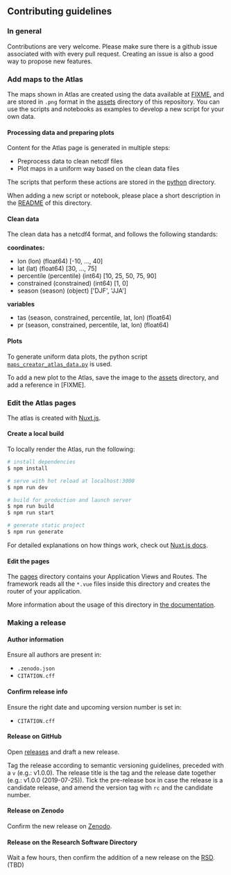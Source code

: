 ## Contributing guidelines

### In general
Contributions are very welcome. Please make sure there is a github issue
associated with with every pull request. Creating an issue is also a good way to
propose new features.

### Add maps to the Atlas
The maps shown in Atlas are created using the data available at [FIXME](FIXME),
and are stored in `.png` format in the [assets](./assets) directory of this
repository. You can use the scripts and notebooks as examples to develop a new
script for your own data.

#### Processing data and preparing plots
Content for the Atlas page is generated in multiple steps:

- Preprocess data to clean netcdf files
- Plot maps in a uniform way based on the clean data files

The scripts that perform these actions are stored in the [python](./python)
directory.

When adding a new script or notebook, please place a short description in the
[README](./python/README.md) of this directory.

#### Clean data

The clean data has a netcdf4 format, and follows the following standards:

**coordinates:**
- lon (lon) (float64) [-10, ..., 40]
- lat (lat) (float64) [30, ..., 75]
- percentile (percentile) (int64) [10, 25, 50, 75, 90]
- constrained (constrained) (int64) [1, 0]
- season (season) (object) ['DJF', 'JJA']

**variables**
- tas (season, constrained, percentile, lat, lon) (float64)
- pr (season, constrained, percentile, lat, lon) (float64)

#### Plots

To generate uniform data plots, the python script
[`maps_creator_atlas_data.py`](python/maps_creator_atlas_data.py) is used.

To add a new plot to the Atlas, save the image to the [assets](./assets)
directory, and add a reference in [FIXME].

### Edit the Atlas pages

The atlas is created with
[Nuxt.js](https://nuxtjs.org/docs/get-started/installation).

#### Create a local build

To locally render the Atlas, run the following:

```bash
# install dependencies
$ npm install

# serve with hot reload at localhost:3000
$ npm run dev

# build for production and launch server
$ npm run build
$ npm run start

# generate static project
$ npm run generate
```

For detailed explanations on how things work, check out [Nuxt.js
docs](https://nuxtjs.org).

#### Edit the pages

The [pages](./pages) directory contains your Application Views and Routes. The
framework reads all the `*.vue` files inside this directory and creates the
router of your application.

More information about the usage of this directory in [the
documentation](https://nuxtjs.org/guide/routing).

### Making a release

#### Author information
Ensure all authors are present in:

- `.zenodo.json`
- `CITATION.cff`

#### Confirm release info
Ensure the right date and upcoming version number is set in:

- `CITATION.cff`

#### Release on GitHub
Open [releases](https://github.com/eucp-project/atlas/releases) and draft a new
release.

Tag the release according to semantic versioning guidelines, preceded with a `v`
(e.g.: v1.0.0). The release title is the tag and the release date together
(e.g.: v1.0.0 (2019-07-25)). Tick the pre-release box in case the release is a
candidate release, and amend the version tag with `rc` and the candidate number.

#### Release on Zenodo
Confirm the new release on [Zenodo](https://doi.org/10.5281/zenodo.3252665).

#### Release on the Research Software Directory
Wait a few hours, then confirm the addition of a new release on the
[RSD](FIXME). (TBD)

